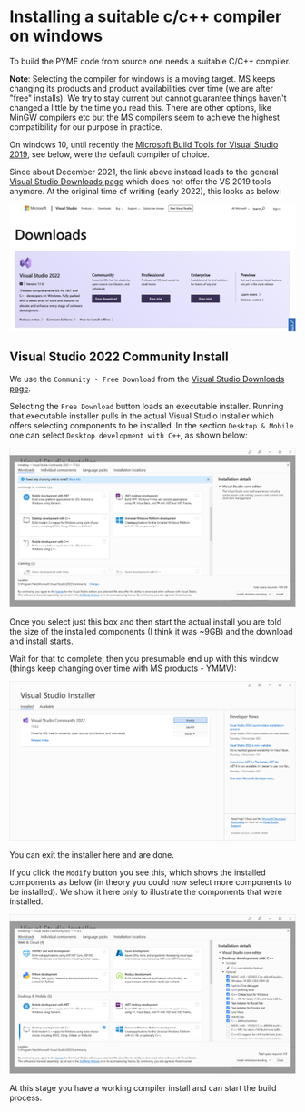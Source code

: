 # Installing a suitable c/c++ compiler on windows

To build the PYME code from source one needs a suitable C/C++ compiler.

**Note**: Selecting the compiler for windows is a moving target. MS keeps changing its products and product availabilities over time (we are after "free" installs). We try to stay current but cannot guarantee things haven't changed a little by the time you read this. There are other options, like MinGW compilers etc but the MS compilers seem to achieve the highest compatibility for our purpose in practice.

On windows 10, until recently the [Microsoft Build Tools for Visual Studio 2019](https://www.visualstudio.com/downloads/#build-tools-for-visual-studio-2019), see below, were the default compiler of choice.

Since about December 2021, the link above instead leads to the general [Visual Studio Downloads page](https://visualstudio.microsoft.com/downloads/) which does not offer the VS 2019 tools anymore. At the original time of writing (early 2022), this looks as below:

![Visual Studio Downloads](images/Visual-studio-2022-downloads.png)

## Visual Studio 2022 Community Install

We use the `Community - Free Download` from the [Visual Studio Downloads page](https://visualstudio.microsoft.com/downloads/).

Selecting the `Free Download` button loads an executable installer. Running that executable installer pulls in the actual Visual Studio Installer which offers selecting components to be installed. In the section `Desktop & Mobile` one can select `Desktop development with C++`, as shown below:

![](images/VisualC-build-tools-install.png)

Once you select just this box and then start the actual install you are told the size of the installed components (I think it was ~9GB) and the download and install starts.

Wait for that to complete, then you presumable end up with this window (things keep changing over time with MS products - YMMV):

![](images/VisualC-build-tools-install-after-selection.png)

You can exit the installer here and are done.

If you click the `Modify` button you see this, which shows the installed components as below (in theory you could now select more components to be installed). We show it here only to illustrate the components that were installed.

![](images/VisualC-build-tools-install-after.png)

At this stage you have a working compiler install and can start the build process.
